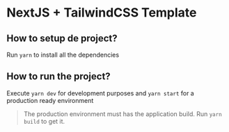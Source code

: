 # NextJS + TailwindCSS Template

## How to setup de project?

Run `yarn` to install all the dependencies

## How to run the project?

Execute `yarn dev` for development purposes and `yarn start` for a production
ready environment

> The production environment must has the application build. Run `yarn build` to
> get it.
